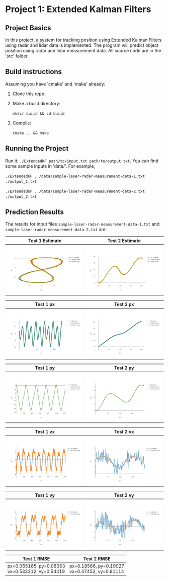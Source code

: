# Project 1: Extended Kalman Filters


## Project Basics
In this project, a system for tracking position using Extended Kalman Filters using radar and lidar data is implemented. The program will predict object position using radar and lidar measurement data. All source code are in the 'src' folder.

## Build instructions

Assuming you have 'cmake' and 'make' already:

1. Clone this repo.

2. Make a build directory: 

    `mkdir build && cd build`

3. Compile: 

    `cmake .. && make`


## Running the Project
Run it: `./ExtendedKF path/to/input.txt path/to/output.txt`. You can find some sample inputs in 'data/'. For example,

`./ExtendedKF ../data/sample-laser-radar-measurement-data-1.txt ./output_1.txt`

`./ExtendedKF ../data/sample-laser-radar-measurement-data-2.txt ./output_2.txt`


## Prediction Results
The results for input files `sample-laser-radar-measurement-data-1.txt` and `sample-laser-radar-measurement-data-2.txt` are:

| Test 1 Estimate            | Test 2 Estimate                                           |
| -------------------------- |----------------------------------------------------------|
| ![txt1](result/test1_estimate.png)     | ![txt2](result/test2_estimate.png)   |


| Test 1 px            | Test 2 px                                           |
| -------------------------- |----------------------------------------------------------|
| ![txt1](result/test1_px.png)     | ![txt2](result/test2_px.png)   |


| Test 1 py            | Test 2 py                                           |
| -------------------------- |----------------------------------------------------------|
| ![txt1](result/test1_py.png)     | ![txt2](result/test2_py.png)   |


| Test 1 vx            | Test 2 vx                                           |
| -------------------------- |----------------------------------------------------------|
| ![txt1](result/test1_vx.png)     | ![txt2](result/test2_vx.png)   |


| Test 1 vy            | Test 2 vy                                           |
| -------------------------- |----------------------------------------------------------|
| ![txt1](result/test1_vy.png)     | ![txt2](result/test2_vy.png)   |

| Test 1 RMSE            | Test 2 RMSE                                           |
| -------------------------- |----------------------------------------------------------|
| px=0.065165, py=0.06053<br>vx=0.533212, vy=0.54419  |px=0.18566, py=0.19027<br>vx=0.47452, vy=0.81114  |


